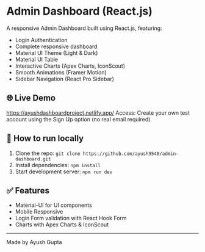 # Admin Dashboard (React.js)
A responsive Admin Dashboard built using React.js, featuring:

- Login Authentication
- Complete responsive dashboard
- Material UI Theme (Light & Dark)
- Material UI Table
- Interactive Charts (Apex Charts, IconScout)
- Smooth Animations (Framer Motion)
- Sidebar Navigation (React Pro Sidebar)

## 🌐 Live Demo
https://ayushdashboardproject.netlify.app/
Access: Create your own test account using the Sign Up option (no real email required).

## 🚀 How to run locally
1. Clone the repo:
   `git clone https://github.com/ayush9540/admin-dashboard.git`
2. Install dependencies:
   `npm install`
3. Start development server:
   `npm run dev`

## ✅ Features
- Material-UI for UI components
- Mobile Responsive
- Login Form validation with React Hook Form
- Charts with Apex Charts & IconScout

---

Made by Ayush Gupta
